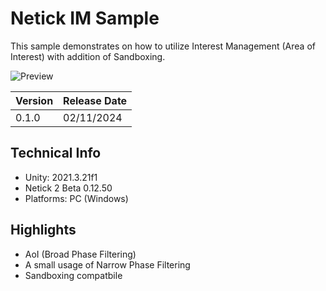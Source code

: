 # Netick IM Sample

This sample demonstrates on how to utilize Interest Management (Area of Interest) with addition of Sandboxing.

![Preview](https://github.com/StinkySteak/netick-im-sample/blob/docs/overview.gif)

| Version | Release Date |
| :-------- | :------- 
| 0.1.0 | 02/11/2024  |

## Technical Info
- Unity: 2021.3.21f1
- Netick 2 Beta 0.12.50
- Platforms: PC (Windows)

## Highlights
- AoI (Broad Phase Filtering)
- A small usage of Narrow Phase Filtering
- Sandboxing compatbile
